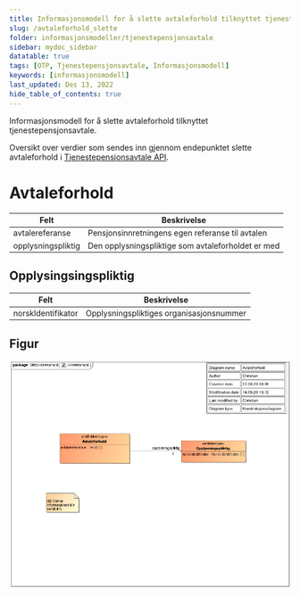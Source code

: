 ```yaml
---
title: Informasjonsmodell for å slette avtaleforhold tilknyttet tjenestepensjonsavtale  
slug: /avtaleforhold_slette
folder: informasjonsmodeller/tjenestepensjonsavtale
sidebar: mydoc_sidebar
datatable: true
tags: [OTP, Tjenestepensjonsavtale, Informasjonsmodell]
keywords: [informasjonsmodell]
last_updated: Des 13, 2022
hide_table_of_contents: true
---
```

<Summary>Informasjonsmodell for å slette avtaleforhold tilknyttet tjenestepensjonsavtale.</Summary>

Oversikt over verdier som sendes inn gjennom endepunktet slette avtaleforhold i [Tjenestepensjonsavtale API](../../api/tjenestepensjonsavtale.md).

# Avtaleforhold

| Felt | Beskrivelse |
| ---- | -------------------------------------------------------- |
| avtalereferanse | Pensjonsinnretningens egen referanse til avtalen |
| opplysningspliktig | Den opplysningspliktige som avtaleforholdet er med  |

## Opplysingsingspliktig

| Felt | Beskrivelse |
| ---- | ------------------------------------------------------ |
| norskIdentifikator | Opplysningspliktiges organisasjonsnummer |

## Figur
![slett avtaleforhold](../../../static/download/tjenestepensjonsavtale/slettAvtaleforhold.png)



